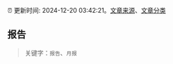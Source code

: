 :alarm_clock: 更新时间: 2024-12-20 03:42:21。[文章来源](/README.md)、[文章分类](/TAGS.md)

## 报告


> 关键字：`报告`、`月报`



